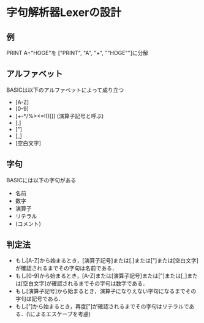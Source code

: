 # 字句解析器Lexerの設計

## 例

PRINT A+"HOGE"を
["PRINT", "A", "+", ""HOGE""]に分解

## アルファベット

BASICは以下のアルファベットによって成り立つ
- [A-Z]
- [0-9]
- [+-*/%><=!()[]] (演算子記号と呼ぶ)
- [.]
- ["]
- [_]
- [空白文字]

## 字句

BASICには以下の字句がある
- 名前
- 数字
- 演算子
- リテラル
- (コメント)

## 判定法

- もし[A-Z]から始まるとき，[演算子記号]または[.]または["]または[空白文字]が確認されるまでその字句は名前である．
- もし[0-9]から始まるとき，[A-Z]または[演算子記号]または["]または[_]または[空白文字]が確認されるまでその字句は数字である．
- もし[演算子記号]から始まるとき，演算子になりえない字句になるまでその字句は記号である．
- もし["]から始まるとき，再度["]が確認されるまでその字句はリテラルである．(\によるエスケープを考慮)
